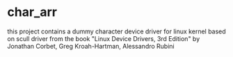 char_arr
========

this project contains a dummy character device driver for linux kernel based on scull driver from the book "Linux Device Drivers, 3rd Edition" by Jonathan Corbet, Greg Kroah-Hartman, Alessandro Rubini
